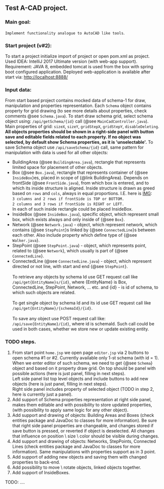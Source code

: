 ## Test A-CAD project.
### Main goal: 
`Implement functionality analogue to AutoCAD like tools`.

### Start project (v#2): 
To start a project initialize import of project or open pom.xml as project.
Used IDEA: IntelliJ 2017 Ultimate version (with web-app support).
Requirement: JAVA 8, embedded tomcat is used from the box with spring boot configured application.
Deployed web-application is available after start via: 
[http://localhost:8888/](http://localhost:8888/)
 
### Input data:
From start based project contains mocked data of schema-1 for draw, manipulation and properties 
representation. 
Each `Schema` object contains property for grid drawing (to see more details about
properties, check comments @see `Schema.java`).
To start draw schema grid, select schema object using: `/api/getSchema/{id}` call 
(@see `MainCadController.java`). Main properties of grid: `sizeX`, `sizeY`, `gridStepX`, `gridStepY`,
`disableDeleting`.
**All objects properties should be shown in a right-side panel with button save and editable fields related 
to each property. If no object was selected, by default show Schema properties, as it is 'unselectable'.**
To save Schema object use `/api/saveSchema/{id}` call, same pattern for manipulation with data is used for all other
objects:
- BuildingArea (@see `BuildingArea.java`), rectangle that represents limited space for placement of other objects.
- Box (@see `Box.java`), rectangle that represents container of {@see `InsideBox`}es, 
placed in scope of {@link BuildingArea}. Depends on frontSide (@see `FrontSide.java`), from which box is entered, and to which its inside
 structure is aligned. Inside structure is drawn as greed based on `rows` and `cols`, always in equal proportions.
 I.E. here is [IMG](https://2r4s9p1yi1fa2jd7j43zph8r-wpengine.netdna-ssl.com/files/2017/10/grid-numbers.png):<br>
 `3 columns and 2 rows if frontSide is TOP or BOTTOM.` <br>
 `2 columns and 3 rows if frontSide is RIGHT or LEFT.`
  <br>In each of such inside rectangle could be placed InsideBox. 
- InsideBox (@see `InsideBox.java`), specific object, which represent small box, which exists always and only
inside of {@see `Box`}.
- Network (@see `Network.java`) - object, which represent network, which contains {@see `StepPoint`}s 
linked by {@see `ConnectedLine`}s between each other. Also include property which define type of 
{@see `Walker.java`}.
- StepPoint (@see `StepPoint.java`) - object, which represents point, related to {@see `Network`}, 
which usually is part of {@see `ConnectedLine`}.
- ConnectedLine (@see `ConnectedLine.java`) - object, which represent directed or not line, with start and end 
{@see `StepPoint`}.
<br><br>To retrieve any objects by schema Id use GET request call like `/api/get{EntityName}s/{id}`, where {EntityName} is
Box, ConnectedLine, StepPoint, Network, ... etc. and {id} - is id of schema, to which such objects are related.
<br><br>To get single object by schema Id and its id use GET request call like `/api/get{EntityName}/{schemaId}/{id}`. 
<br><br>To save any object use POST request call like: `/api/save{EntityName}/{id}`, where id is schemaId. Such call could
be used in both cases, whether we store new or update existing entity.

### TODO steps.
1) From start point `home.jsp` we open page `editor.jsp` via 2 buttons to open schema #1 or #2. Currently 
available only 1-st schema (with id = 1). When we enter editor of such schema, we need to get 
{@see `Schema`} object and based on it property draw grid. On top should be panel with possible actions 
(here is just panel, filling in next steps).
<br>Left side panel list top level objects and include buttons to add new objects (here is just panel, filling in next steps).
<br>Right side panel includes property of selected object (TODO in step 2, here is currently just a panel).
2) Add support of Schema properties representation at right side panel, makes them editable and with possibility to 
store updated properties, (with possibility to apply same logic for any other object).
3) Add support and drawing of objects: Building Areas and Boxes (check entities package and JavaDoc to classes for more information).
Be sure that right side panel properties are changeable, and changes stored if save button is pressed, or reverted if object 
is deselected. All changes that influence on position \ size \ color should be visible during changes.
4) Add support and drawing of objects: Networks, StepPoints, Connected Lines 
(check entities package and JavaDoc to classes for more information). Same manipulations with properties 
support as in 3 point.
5) Add support of adding new objects and saving them with changed properties to back-end.
6) Add possibility to move \ rotate objects, linked objects together.
7) Add support of InsideBoxes.

TODO: ....